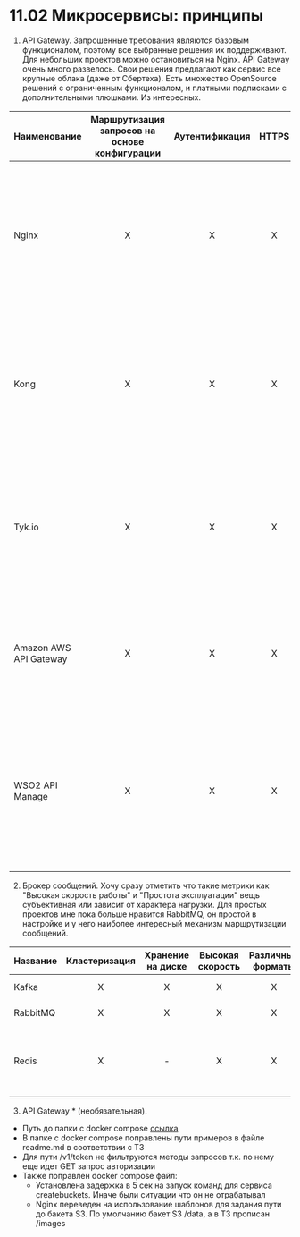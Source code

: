 # 11.02 Микросервисы: принципы
1. API Gateway. Запрошенные требования являются базовым функционалом, поэтому все выбранные решения их поддерживают. Для небольших проектов можно остановиться на Nginx. API Gateway очень много развелось. Свои решения предлагают как сервис все крупные облака (даже от Сбертеха). Есть множество OpenSource решений с ограниченным функционалом, и платными подписками с дополнительными плюшками. Из интересных.

  |Наименование|Маршрутизация запросов на основе конфигурации|Аутентификация|HTTPS|Комментарий|
  | --- |:---:|:---:|:---:|:--- |
  |Nginx|X|X|X|On Premise, подойдет для небольших инсталляций, функционал балансировки без подписки на Nginx Plus слабый, управление конфигами через ручные правки, C++|
  |Kong|X|X|X|On Premise, Open source, на базе Nginx, Kubernetes Ingress Controller, конфигурация статическая или через API,WEB интерфейс управления, Lua|
  |Tyk.io|X|X|X|On Premise и SaaS, Open source, есть бесплатная версия, Kubernetes Ingress Controller, WEB интерфейс управления, GoLang|
  |Amazon AWS API Gateway|X|X|X|SaaS,WEB интерфейс управления, платный, один из первых сервисов, популярный, для тех кто вплотную сидит на AWS|
  |WSO2 API Manage|X|X|X|On Premise и SaaS, Open source, поддержка API REST, JSON, SOAP, XML, WEB интерфейс управления, для относительно больших компаний, Java|

2. Брокер сообщений. Хочу сразу отметить что такие метрики как "Высокая скорость работы" и "Простота эксплуатации" вещь субъективная или зависит от характера нагрузки. Для простых проектов мне пока больше нравится RabbitMQ, он  простой в настройке и у него наиболее интересный механизм маршрутизации сообщений. 

|Название|Кластеризация|Хранение на диске|Высокая скорость|Различные форматы|Распределение прав|Простота|Комментарий|
| --- |:---:|:---:|:---:|:---:|:---:|:---:| --- |
|Kafka|X|X|X|X|X|X|On Premise, Open source|
|RabbitMQ|X|X|X|X|X|X|On Premise, Open source|
|Redis|X|-|X|X|-|X|On Premise, Open source, можно хранить бэкапы в виде дампов|

3. API Gateway * (необязательная). 
  - Путь до папки с docker compose [ссылка](11-microservices-02-principles)
  - В папке с docker compose поправлены пути примеров в файле readme.md в соответствии с ТЗ 
  - Для пути /v1/token не фильтруются методы запросов т.к. по нему еще идет GET запрос авторизации
  - Также поправлен docker compose файл:
    - Установлена задержка в 5 сек на запуск команд для сервиса createbuckets. Иначе были ситуации что он не отрабатывал
    - Nginx переведен на использование шаблонов для задания пути до бакета S3. По умолчанию бакет S3 /data, а в ТЗ прописан /images

